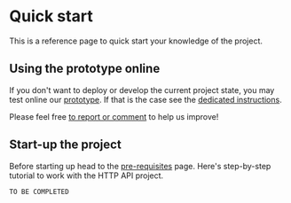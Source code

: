 
# Quick start

This is a reference page to quick start your knowledge of the project.


## Using the prototype online

If you don't want to deploy or develop the current project state, you may test online our [prototype](https://b2stage.cineca.it/api/status). If that is the case see the [dedicated instructions](prototype.md).

Please feel free [to report or comment](https://gitter.im/EUDAT-B2STAGE/http-api) to help us improve!


## Start-up the project

Before starting up head to the [pre-requisites](docs/deploy/preq.md) page.
Here's step-by-step tutorial to work with the HTTP API project.

`TO BE COMPLETED`

